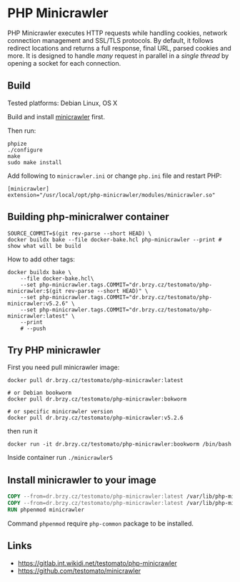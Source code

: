 # PHP Minicrawler

PHP Minicrawler executes HTTP requests while handling cookies, network connection management and SSL/TLS protocols.
By default, it follows redirect locations and returns a full response, final URL, parsed cookies and more.
It is designed to handle *many* request in parallel in a *single thread* by opening a socket for each connection.

## Build

Tested platforms: Debian Linux, OS X

Build and install [minicrawler](https://github.com/testomato/minicrawler) first.

Then run:

```
phpize
./configure
make
sudo make install
```

Add following to `minicrawler.ini` or change `php.ini` file and restart PHP:

```
[minicrawler]
extension="/usr/local/opt/php-minicrawler/modules/minicrawler.so"
```

## Building php-minicralwer container

```shell
SOURCE_COMMIT=$(git rev-parse --short HEAD) \
docker buildx bake --file docker-bake.hcl php-minicrawler --print # show what will be build
```

How to add other tags:

```shell
docker buildx bake \
	--file docker-bake.hcl\
	--set php-minicrawler.tags.COMMIT="dr.brzy.cz/testomato/php-minicrawler:$(git rev-parse --short HEAD)" \
	--set php-minicrawler.tags.COMMIT="dr.brzy.cz/testomato/php-minicrawler:v5.2.6" \
	--set php-minicrawler.tags.COMMIT="dr.brzy.cz/testomato/php-minicrawler:latest" \
	--print
	# --push
```

## Try PHP minicrawler

First you need pull minicrawler image:

```shell
docker pull dr.brzy.cz/testomato/php-minicrawler:latest

# or Debian bookworm
docker pull dr.brzy.cz/testomato/php-minicrawler:bokworm

# or specific minicrawler version
docker pull dr.brzy.cz/testomato/php-minicrawler:v5.2.6
```

then run it

```shell
docker run -it dr.brzy.cz/testomato/php-minicrawler:bookworm /bin/bash
```

Inside container run `./minicrawler5`

## Install minicrawler to your image

```dockerfile
COPY --from=dr.brzy.cz/testomato/php-minicrawler:latest /var/lib/php-minicrawler/usr /usr
COPY --from=dr.brzy.cz/testomato/php-minicrawler:latest /var/lib/php-minicrawler/etc /etc
RUN phpenmod minicrawler
```

Command `phpenmod` require `php-common` package to be installed.

## Links

* https://gitlab.int.wikidi.net/testomato/php-minicrawler
* https://github.com/testomato/minicrawler
